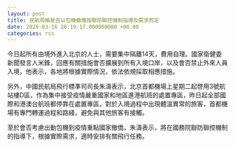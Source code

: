 ```yaml
---
layout: post
title: 民航局稱是否以包機撤僑按聯防聯控機制指導及需求而定
date: 2020-03-16 16:19:17.000000000 +08:00
categories: rss
---
```


今日起所有由境外進入北京的人士，需要集中隔離14天，費用自理。國家衛健委新聞發言人米鋒，回應有關措施會否擴展到所有入境口岸，以及會否禁止外來人員入境，他表示，各地將根據實際情況，依法依規採取相應措施。

另外，中國民航局飛行標準司司長朱濤表示，北京首都機場上星期二起啓用3號航站樓D區，作為集中接受疫情嚴重國家和地區進港航班的處置專區，昨日起全部國際和港澳台航班都停靠在處置專區，對於入境過程中出現體溫異常的旅客，首都機場有專門轉運過程和路綫，避免與其他旅客有接觸。

至於會否考慮出動包機到疫情重點國家撤僑，朱濤表示，將在國務院聯防聯控機制的指導下，根據實際需求，適時安排有關飛行任務。
